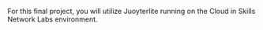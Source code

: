 For this final project, you will utilize Juoyterlite running on the Cloud in Skills Network Labs environment. 
